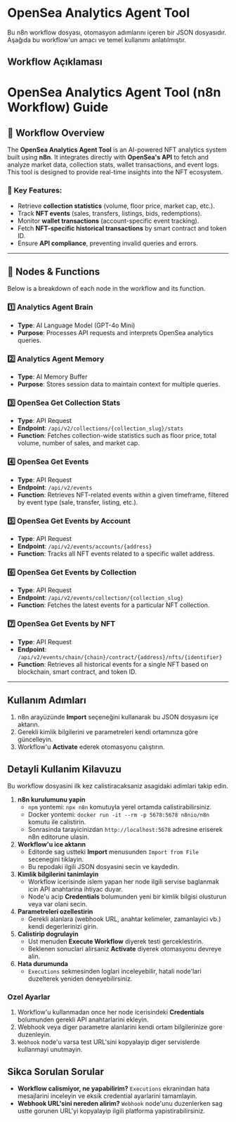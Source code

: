 # OpenSea Analytics Agent Tool

Bu n8n workflow dosyası, otomasyon adımlarını içeren bir JSON dosyasıdır.
Aşağıda bu workflow'un amacı ve temel kullanımı anlatılmıştır.

## Workflow Açıklaması
# OpenSea Analytics Agent Tool (n8n Workflow) Guide

## 🚀 Workflow Overview
The **OpenSea Analytics Agent Tool** is an AI-powered NFT analytics system built using **n8n**. It integrates directly with **OpenSea's API** to fetch and analyze market data, collection stats, wallet transactions, and event logs. This tool is designed to provide real-time insights into the NFT ecosystem.

### 🎯 **Key Features**:
- Retrieve **collection statistics** (volume, floor price, market cap, etc.).
- Track **NFT events** (sales, transfers, listings, bids, redemptions).
- Monitor **wallet transactions** (account-specific event tracking).
- Fetch **NFT-specific historical transactions** by smart contract and token ID.
- Ensure **API compliance**, preventing invalid queries and errors.

---

## 🔗 **Nodes & Functions**
Below is a breakdown of each node in the workflow and its function.

### **1️⃣ Analytics Agent Brain**
- **Type**: AI Language Model (GPT-4o Mini)
- **Purpose**: Processes API requests and interprets OpenSea analytics queries.

### **2️⃣ Analytics Agent Memory**
- **Type**: AI Memory Buffer
- **Purpose**: Stores session data to maintain context for multiple queries.

### **3️⃣ OpenSea Get Collection Stats**
- **Type**: API Request
- **Endpoint**: `/api/v2/collections/{collection_slug}/stats`
- **Function**: Fetches collection-wide statistics such as floor price, total volume, number of sales, and market cap.

### **4️⃣ OpenSea Get Events**
- **Type**: API Request
- **Endpoint**: `/api/v2/events`
- **Function**: Retrieves NFT-related events within a given timeframe, filtered by event type (sale, transfer, listing, etc.).

### **5️⃣ OpenSea Get Events by Account**
- **Type**: API Request
- **Endpoint**: `/api/v2/events/accounts/{address}`
- **Function**: Tracks all NFT events related to a specific wallet address.

### **6️⃣ OpenSea Get Events by Collection**
- **Type**: API Request
- **Endpoint**: `/api/v2/events/collection/{collection_slug}`
- **Function**: Fetches the latest events for a particular NFT collection.

### **7️⃣ OpenSea Get Events by NFT**
- **Type**: API Request
- **Endpoint**: `/api/v2/events/chain/{chain}/contract/{address}/nfts/{identifier}`
- **Function**: Retrieves all historical events for a single NFT based on blockchain, smart contract, and token ID.

---

## Kullanım Adımları
1. n8n arayüzünde **Import** seçeneğini kullanarak bu JSON dosyasını içe aktarın.
2. Gerekli kimlik bilgilerini ve parametreleri kendi ortamınıza göre güncelleyin.
3. Workflow'u **Activate** ederek otomasyonu çalıştırın.
## Detayli Kullanim Kilavuzu

Bu workflow dosyasini ilk kez calistiracaksaniz asagidaki adimlari takip edin.

1. **n8n kurulumunu yapin**  
   - `npm` yontemi: `npx n8n` komutuyla yerel ortamda calistirabilirsiniz.  
   - Docker yontemi: `docker run -it --rm -p 5678:5678 n8nio/n8n` komutu ile calistirin.  
   - Sonrasinda tarayicinizdan `http://localhost:5678` adresine eriserek n8n editorune ulasin.
2. **Workflow'u ice aktarın**  
   - Editorde sag ustteki **Import** menusunden `Import from File` secenegini tiklayin.  
   - Bu repodaki ilgili JSON dosyasini secin ve kaydedin.
3. **Kimlik bilgilerini tanimlayin**  
   - Workflow icerisinde islem yapan her node ilgili servise baglanmak icin API anahtarina ihtiyac duyar.  
   - Node'u acip **Credentials** bolumunden yeni bir kimlik bilgisi olusturun veya var olani secin.
4. **Parametreleri ozellestirin**  
   - Gerekli alanlara (webhook URL, anahtar kelimeler, zamanlayici vb.) kendi degerlerinizi girin.
5. **Calistirip dogrulayin**  
   - Ust menuden **Execute Workflow** diyerek testi gerceklestirin.  
   - Beklenen sonuclari alirsaniz **Activate** diyerek otomasyonu devreye alin.
6. **Hata durumunda**  
   - `Executions` sekmesinden loglari inceleyebilir, hatali node'lari duzelterek yeniden deneyebilirsiniz.



### Ozel Ayarlar
1. Workflow'u kullanmadan once her node icerisindeki **Credentials** bolumunden gerekli API anahtarlarini ekleyin.
2. Webhook veya diger parametre alanlarini kendi ortam bilgilerinize gore duzenleyin.
3. `Webhook` node'u varsa test URL'sini kopyalayip diger servislerde kullanmayi unutmayin.

## Sikca Sorulan Sorular
* **Workflow calismiyor, ne yapabilirim?** `Executions` ekranindan hata mesajlarini inceleyin ve eksik credential ayarlarini tamamlayin.
* **Webhook URL'sini nereden alirim?** `Webhook` node'unu duzenlerken sag ustte gorunen URL'yi kopyalayip ilgili platforma yapistirabilirsiniz.
